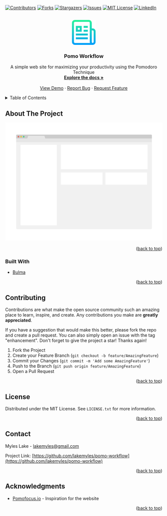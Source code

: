 <!-- 
*** README template: https://github.com/othneildrew/Best-README-Template
*** https://www.markdownguide.org/basic-syntax/#reference-style-links 
-->

<div id="top"></div>

[![Contributors][contributors-shield]][contributors-url]
[![Forks][forks-shield]][forks-url]
[![Stargazers][stars-shield]][stars-url]
[![Issues][issues-shield]][issues-url]
[![MIT License][license-shield]][license-url]
[![LinkedIn][linkedin-shield]][linkedin-url]


<!-- PROJECT LOGO -->
<br />
<div align="center">
  <a href="https://github.com/lakemyles/pomo-workflow">
    <img src="images/logo.png" alt="Logo" width="80" height="80">
  </a>

<h3 align="center">Pomo Workflow</h3>

  <p align="center">
    A simple web site for maximizing your productivity using the Pomodoro Technique
    <br />
    <a href="https://github.com/lakemyles/pomo-workflow"><strong>Explore the docs »</strong></a>
    <br />
    <br />
    <a href="https://github.com/lakemyles/pomo-workflow">View Demo</a>
    ·
    <a href="https://github.com/lakemyles/pomo-workflow/issues">Report Bug</a>
    ·
    <a href="https://github.com/lakemyles/pomo-workflow/issues">Request Feature</a>
  </p>
</div>


<!-- TABLE OF CONTENTS -->
<details>
  <summary>Table of Contents</summary>
  <ol>
    <li>
      <a href="#about-the-project">About The Project</a>
      <ul>
        <li><a href="#built-with">Built With</a></li>
      </ul>
    </li>
    <!-- <li>
      <a href="#getting-started">Getting Started</a>
      <ul>
        <li><a href="#prerequisites">Prerequisites</a></li>
        <li><a href="#installation">Installation</a></li>
      </ul>
    </li> -->
    <!-- <li><a href="#usage">Usage</a></li> -->
    <!-- <li><a href="#roadmap">Roadmap</a></li> -->
    <li><a href="#contributing">Contributing</a></li>
    <li><a href="#license">License</a></li>
    <li><a href="#contact">Contact</a></li>
    <li><a href="#acknowledgments">Acknowledgments</a></li>
  </ol>
</details>


<!-- ABOUT THE PROJECT -->
## About The Project

[![Product Name Screen Shot][product-screenshot]](https://example.com)

<p align="right">(<a href="#top">back to top</a>)</p>

### Built With

* [Bulma](https://bulma.io/)
<!-- * [React.js](https://reactjs.org/)
* [Vue.js](https://vuejs.org/)
* [Angular](https://angular.io/)
* [Svelte](https://svelte.dev/)
* [Laravel](https://laravel.com)
* [Bootstrap](https://getbootstrap.com)
* [JQuery](https://jquery.com) -->

<p align="right">(<a href="#top">back to top</a>)</p>


<!-- GETTING STARTED -->
<!-- ## Getting Started

This is an example of how you may give instructions on setting up your project locally.
To get a local copy up and running follow these simple example steps.

### Prerequisites

This is an example of how to list things you need to use the software and how to install them.
* npm
  ```sh
  npm install npm@latest -g
  ```

### Installation

1. Get a free API Key at [https://example.com](https://example.com)
2. Clone the repo
   ```sh
   git clone https://github.com/lakemyles/pomo-workflow.git
   ```
3. Install NPM packages
   ```sh
   npm install
   ```
4. Enter your API in `config.js`
   ```js
   const API_KEY = 'ENTER YOUR API';
   ```

<p align="right">(<a href="#top">back to top</a>)</p> -->


<!-- USAGE EXAMPLES -->
<!-- ## Usage

Use this space to show useful examples of how a project can be used. Additional screenshots, code examples and demos work well in this space. You may also link to more resources.

_For more examples, please refer to the [Documentation](https://example.com)_

<p align="right">(<a href="#top">back to top</a>)</p> -->

<!-- ROADMAP -->
<!-- ## Roadmap

- [ ] Feature 1
- [ ] Feature 2
- [ ] Feature 3
    - [ ] Nested Feature

See the [open issues](https://github.com/lakemyles/pomo-workflow/issues) for a full list of proposed features (and known issues).

<p align="right">(<a href="#top">back to top</a>)</p> -->


<!-- CONTRIBUTING -->
## Contributing

Contributions are what make the open source community such an amazing place to learn, inspire, and create. Any contributions you make are **greatly appreciated**.

If you have a suggestion that would make this better, please fork the repo and create a pull request. You can also simply open an issue with the tag "enhancement".
Don't forget to give the project a star! Thanks again!

1. Fork the Project
2. Create your Feature Branch (`git checkout -b feature/AmazingFeature`)
3. Commit your Changes (`git commit -m 'Add some AmazingFeature'`)
4. Push to the Branch (`git push origin feature/AmazingFeature`)
5. Open a Pull Request

<p align="right">(<a href="#top">back to top</a>)</p>


<!-- LICENSE -->
## License

Distributed under the MIT License. See `LICENSE.txt` for more information.

<p align="right">(<a href="#top">back to top</a>)</p>


<!-- CONTACT -->
## Contact

Myles Lake - lakemyles@gmail.com

Project Link: [https://github.com/lakemyles/pomo-workflow](https://github.com/lakemyles/pomo-workflow)

<p align="right">(<a href="#top">back to top</a>)</p>


<!-- ACKNOWLEDGMENTS -->
## Acknowledgments

* [Pomofocus.io](https://pomofocus.io/) - Inspiration for the website
<!-- * []()
* []() -->

<p align="right">(<a href="#top">back to top</a>)</p>


<!-- MARKDOWN LINKS & IMAGES -->
<!-- https://www.markdownguide.org/basic-syntax/#reference-style-links -->
[contributors-shield]: https://img.shields.io/github/contributors/lakemyles/pomo-workflow.svg?style=for-the-badge
[contributors-url]: https://github.com/lakemyles/pomo-workflow/graphs/contributors
[forks-shield]: https://img.shields.io/github/forks/lakemyles/pomo-workflow.svg?style=for-the-badge
[forks-url]: https://github.com/lakemyles/pomo-workflow/network/members
[stars-shield]: https://img.shields.io/github/stars/lakemyles/pomo-workflow.svg?style=for-the-badge
[stars-url]: https://github.com/lakemyles/pomo-workflow/stargazers
[issues-shield]: https://img.shields.io/github/issues/lakemyles/pomo-workflow.svg?style=for-the-badge
[issues-url]: https://github.com/lakemyles/pomo-workflow/issues
[license-shield]: https://img.shields.io/github/license/lakemyles/pomo-workflow.svg?style=for-the-badge
[license-url]: https://github.com/lakemyles/pomo-workflow/blob/master/LICENSE.txt
[linkedin-shield]: https://img.shields.io/badge/-LinkedIn-black.svg?style=for-the-badge&logo=linkedin&colorB=555
[linkedin-url]: https://linkedin.com/in/lakemyles
[product-screenshot]: images/screenshot.png